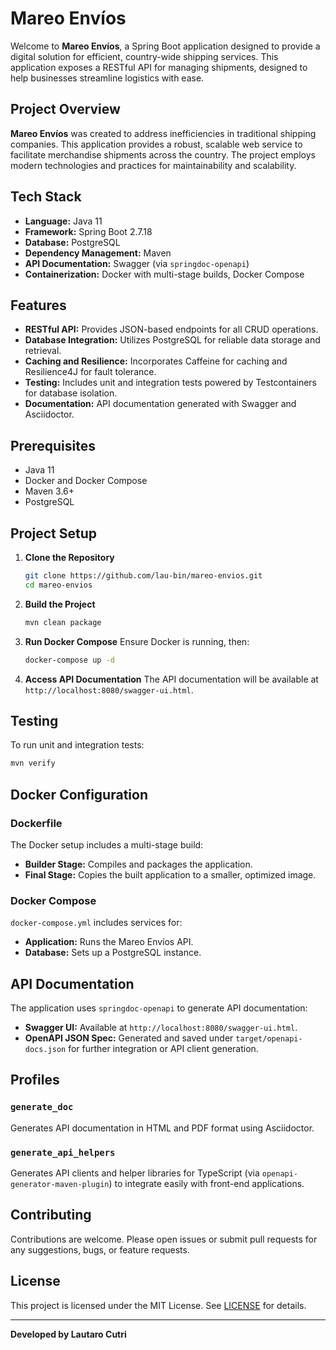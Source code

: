 # Mareo Envíos

Welcome to **Mareo Envíos**, a Spring Boot application designed to provide a digital solution for efficient, country-wide shipping services. This application exposes a RESTful API for managing shipments, designed to help businesses streamline logistics with ease.

## Project Overview

**Mareo Envíos** was created to address inefficiencies in traditional shipping companies. This application provides a robust, scalable web service to facilitate merchandise shipments across the country. The project employs modern technologies and practices for maintainability and scalability.

## Tech Stack

- **Language:** Java 11
- **Framework:** Spring Boot 2.7.18
- **Database:** PostgreSQL
- **Dependency Management:** Maven
- **API Documentation:** Swagger (via `springdoc-openapi`)
- **Containerization:** Docker with multi-stage builds, Docker Compose

## Features

- **RESTful API:** Provides JSON-based endpoints for all CRUD operations.
- **Database Integration:** Utilizes PostgreSQL for reliable data storage and retrieval.
- **Caching and Resilience:** Incorporates Caffeine for caching and Resilience4J for fault tolerance.
- **Testing:** Includes unit and integration tests powered by Testcontainers for database isolation.
- **Documentation:** API documentation generated with Swagger and Asciidoctor.

## Prerequisites

- Java 11
- Docker and Docker Compose
- Maven 3.6+
- PostgreSQL

## Project Setup

1. **Clone the Repository**
   ```bash
   git clone https://github.com/lau-bin/mareo-envios.git
   cd mareo-envios
   ```

2. **Build the Project**
   ```bash
   mvn clean package
   ```

3. **Run Docker Compose**
   Ensure Docker is running, then:
   ```bash
   docker-compose up -d
   ```

4. **Access API Documentation**
   The API documentation will be available at `http://localhost:8080/swagger-ui.html`.

## Testing

To run unit and integration tests:

```bash
mvn verify
```

## Docker Configuration

### Dockerfile

The Docker setup includes a multi-stage build:

- **Builder Stage:** Compiles and packages the application.
- **Final Stage:** Copies the built application to a smaller, optimized image.

### Docker Compose

`docker-compose.yml` includes services for:

- **Application:** Runs the Mareo Envíos API.
- **Database:** Sets up a PostgreSQL instance.

## API Documentation

The application uses `springdoc-openapi` to generate API documentation:

- **Swagger UI:** Available at `http://localhost:8080/swagger-ui.html`.
- **OpenAPI JSON Spec:** Generated and saved under `target/openapi-docs.json` for further integration or API client generation.

## Profiles

### `generate_doc`
Generates API documentation in HTML and PDF format using Asciidoctor.

### `generate_api_helpers`
Generates API clients and helper libraries for TypeScript (via `openapi-generator-maven-plugin`) to integrate easily with front-end applications.

## Contributing

Contributions are welcome. Please open issues or submit pull requests for any suggestions, bugs, or feature requests.

## License

This project is licensed under the MIT License. See [LICENSE](https://opensource.org/licenses/MIT) for details. 

---

**Developed by Lautaro Cutri**
